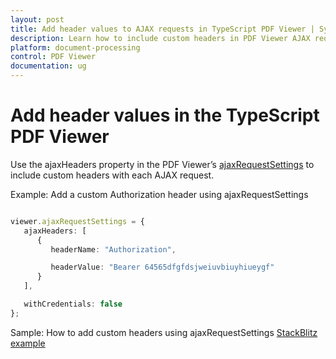 ```yaml
---
layout: post
title: Add header values to AJAX requests in TypeScript PDF Viewer | Syncfusion
description: Learn how to include custom headers in PDF Viewer AJAX requests using ajaxRequestSettings and ajaxHeaders in the TypeScript PDF Viewer component.
platform: document-processing
control: PDF Viewer
documentation: ug
---
```


# Add header values in the TypeScript PDF Viewer

Use the ajaxHeaders property in the PDF Viewer’s [ajaxRequestSettings](https://ej2.syncfusion.com/documentation/api/pdfviewer/#ajaxrequestsettings) to include custom headers with each AJAX request.

Example: Add a custom Authorization header using ajaxRequestSettings

```ts

viewer.ajaxRequestSettings = {
   ajaxHeaders: [
      {
         headerName: "Authorization",

         headerValue: "Bearer 64565dfgfdsjweiuvbiuyhiueygf"
      }
   ],

   withCredentials: false
};

```

Sample: How to add custom headers using ajaxRequestSettings
[StackBlitz example](https://stackblitz.com/edit/typescript-nv1way?file=index.ts)

